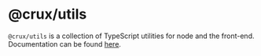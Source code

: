 # @crux/utils

`@crux/utils` is a collection of TypeScript utilities for node and the front-end. Documentation can be found [here](https://andyjessop.gitbook.io/crux/crux-packages/utils).
